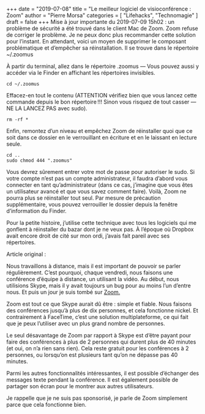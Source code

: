 +++
date        = "2019-07-08"
title       = "Le meilleur logiciel de visioconférence : Zoom"
author      = "Pierre Morsa"
categories  = [ "Lifehacks", "Technomagie" ]
draft       = false
+++
Mise à jour importante du 2019-07-09 15h02 : un problème de sécurité a été trouvé dans le client Mac de Zoom. Zoom refuse de corriger le problème. Je ne peux donc plus recommander cette solution pour l’instant. En attendant, voici un moyen de supprimer le composant problématique et d’empêcher sa réinstallation. Il se trouve dans le répertoire ~/.zoomus

À partir du terminal, allez dans le répertoire .zoomus — Vous pouvez aussi y accéder via le Finder en affichant les répertoires invisibles.

```
cd ~/.zoomus
```

Effacez-en tout le contenu (ATTENTION vérifiez bien que vous lancez cette commande depuis le bon répertoire !!! Sinon vous risquez de tout casser — NE LA LANCEZ PAS avec sudo).

```
rm -rf *
```

Enfin, remontez d’un niveau et empêchez Zoom de réinstaller quoi que ce soit dans ce dossier en le verrouillant en écriture et en le laissant en lecture seule.

```
cd ..
sudo chmod 444 ".zoomus"
```

Vous devrez sûrement entrer votre mot de passe pour autoriser le sudo. Si votre compte n’est pas un compte administrateur, il faudra d’abord vous connecter en tant qu’administrateur (dans ce cas, j’imagine que vous êtes un utilisateur avancé et que vous savez comment faire). Voilà, Zoom ne pourra plus se réinstaller tout seul. Par mesure de précaution supplémentaire, vous pouvez verrouiller le dossier depuis la fenêtre d’information du Finder. 

Pour la petite histoire, j’utilise cette technique avec tous les logiciels qui me gonflent à réinstaller du bazar dont je ne veux pas. À l’époque où Dropbox avait encore droit de cité sur mon ordi, j’avais fait pareil avec ses répertoires.

Article original :

Nous travaillons à distance, mais il est important de pouvoir se parler régulièrement. C’est pourquoi, chaque vendredi, nous faisons une conférence d’équipe à distance, un utilisant la vidéo. Au début, nous utilisions Skype, mais il y avait toujours un bug pour au moins l’un d’entre nous. Et puis un jour je suis tombé sur [Zoom.](https://www.zoom.us)

Zoom est tout ce que Skype aurait dû être : simple et fiable. Nous faisons des conférences jusqu’à plus de dix personnes, et cela fonctionne nickel. Et contrairement à FaceTime, c’est une solution multiplateforme, ce qui fait que je peux l’utiliser avec un plus grand nombre de personnes.

Le seul désavantage de Zoom par rapport à Skype est d’être payant pour faire des conférences à plus de 2 personnes qui durent plus de 40 minutes (et oui, on n’a rien sans rien). Cela reste gratuit pour les conférences à 2 personnes, ou lorsqu’on est plusieurs tant qu’on ne dépasse pas 40 minutes.

Parmi les autres fonctionnalités intéressantes, il est possible d’échanger des messages texte pendant la conférence. Il est également possible de partager son écran pour le montrer aux autres utilisateurs. 

Je rappelle que je ne suis pas sponsorisé, je parle de Zoom simplement parce que cela fonctionne bien.

